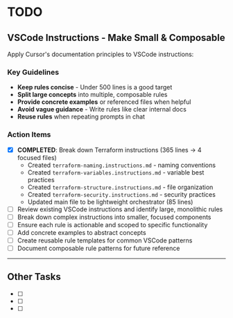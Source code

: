 # TODO

## VSCode Instructions - Make Small & Composable

Apply Cursor's documentation principles to VSCode instructions:

### Key Guidelines
- **Keep rules concise** - Under 500 lines is a good target
- **Split large concepts** into multiple, composable rules
- **Provide concrete examples** or referenced files when helpful
- **Avoid vague guidance** - Write rules like clear internal docs
- **Reuse rules** when repeating prompts in chat

### Action Items
- [x] **COMPLETED**: Break down Terraform instructions (365 lines → 4 focused files)
  - Created `terraform-naming.instructions.md` - naming conventions
  - Created `terraform-variables.instructions.md` - variable best practices  
  - Created `terraform-structure.instructions.md` - file organization
  - Created `terraform-security.instructions.md` - security practices
  - Updated main file to be lightweight orchestrator (85 lines)
- [ ] Review existing VSCode instructions and identify large, monolithic rules
- [ ] Break down complex instructions into smaller, focused components
- [ ] Ensure each rule is actionable and scoped to specific functionality
- [ ] Add concrete examples to abstract concepts
- [ ] Create reusable rule templates for common VSCode patterns
- [ ] Document composable rule patterns for future reference

---

## Other Tasks
- [ ] 
- [ ] 
- [ ] 